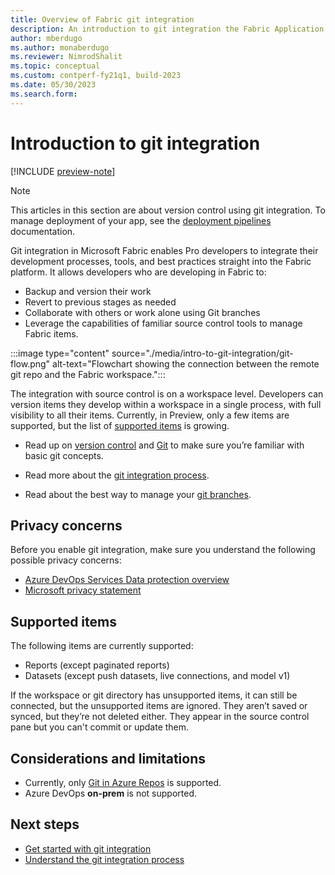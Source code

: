 ```yaml
---
title: Overview of Fabric git integration 
description: An introduction to git integration the Fabric Application lifecycle management (ALM) tool
author: mberdugo
ms.author: monaberdugo
ms.reviewer: NimrodShalit
ms.topic: conceptual
ms.custom: contperf-fy21q1, build-2023
ms.date: 05/30/2023
ms.search.form: 
---
```


# Introduction to git integration

[!INCLUDE [preview-note](../../includes/preview-note.md)]

> [!NOTE]
> This articles in this section are about version control using git integration. To manage deployment of your app, see the [deployment pipelines](../deployment-pipelines/intro-to-deployment-pipelines.md) documentation.

Git integration in Microsoft Fabric enables Pro developers to integrate their development processes, tools, and best practices straight into the Fabric platform. It allows developers who are developing in Fabric to:

* Backup and version their work
* Revert to previous stages as needed
* Collaborate with others or work alone using Git branches
* Leverage the capabilities of familiar source control tools to manage Fabric items.

:::image type="content" source="./media/intro-to-git-integration/git-flow.png" alt-text="Flowchart showing the connection between the remote git repo and the Fabric workspace.":::

The integration with source control is on a workspace level. Developers can version items they develop within a workspace in a single process, with full visibility to all their items. Currently, in Preview, only a few items are supported, but the list of [supported items](#supported-items) is growing.

* Read up on [version control](/devops/develop/git/what-is-version-control) and [Git](/devops/develop/git/what-is-git) to make sure you’re familiar with basic git concepts.  

* Read more about the [git integration process](./git-integration-process.md).

* Read about the best way to manage your [git branches](./manage-branches.md).

## Privacy concerns

Before you enable git integration, make sure you understand the following possible privacy concerns:

* [Azure DevOps Services Data protection overview](/azure/devops/organizations/security/data-protection)
* [Microsoft privacy statement](https://go.microsoft.com/fwlink/?LinkId=521839)

## Supported items

The following items are currently supported:

* Reports (except paginated reports)
* Datasets (except push datasets, live connections, and model v1)

If the workspace or git directory has unsupported items, it can still be connected, but the unsupported items are ignored. They aren’t saved or synced, but they’re not deleted either. They appear in the source control pane but you can't commit or update them.

<!--
## Workflow

A typical workflow for a developer using Fabric git integration may look like this:

1. [Connect](./git-get-started.md#connect-a-workspace-to-an-azure-repo) the Fabric developer workspace to a Git repository
1. Checkout branch
1. [Edit and commit](./git-get-started.md#commit-changes-to-git) changes​
1. Start a pull request and merge changes to ‘main’ branch​
1. [Update](./git-get-started.md#update-workspace-from-git) the IT developer workspace
1. [Resolve conflicts](./conflict-resolution.md)
-->

## Considerations and limitations

* Currently, only [Git in Azure Repos](/en-us/azure/devops/user-guide/code-with-git) is supported.
* Azure DevOps **on-prem** is not supported.

## Next steps

* [Get started with git integration](./git-get-started.md)
* [Understand the git integration process](./git-integration-process.md)

